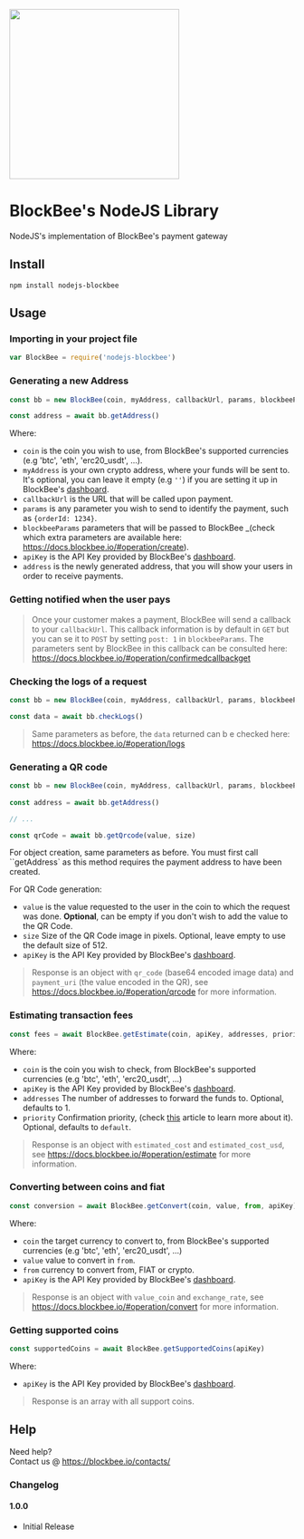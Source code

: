 [<img src="https://blockbee.io/static/assets/images/blockbee_logo_nospaces.png" width="300"/>](image.png)

# BlockBee's NodeJS Library
NodeJS's implementation of BlockBee's payment gateway

## Install

```console
npm install nodejs-blockbee
```

## Usage

### Importing in your project file

```js
var BlockBee = require('nodejs-blockbee')
```

### Generating a new Address

```js
const bb = new BlockBee(coin, myAddress, callbackUrl, params, blockbeeParams, apiKey)

const address = await bb.getAddress()
```

Where:

* `coin` is the coin you wish to use, from BlockBee's supported currencies (e.g 'btc', 'eth', 'erc20_usdt', ...).
* `myAddress` is your own crypto address, where your funds will be sent to. It's optional, you can leave it empty (e.g ``''``) if you are setting it up in BlockBee's [dashboard](https://dash.blockbee.io/).
* `callbackUrl` is the URL that will be called upon payment.
* `params` is any parameter you wish to send to identify the payment, such as `{orderId: 1234}`.
* `blockbeeParams` parameters that will be passed to BlockBee _(check which extra parameters are available here: https://docs.blockbee.io/#operation/create).
* `apiKey` is the API Key provided by BlockBee's [dashboard](https://dash.blockbee.io/).
* `address` is the newly generated address, that you will show your users in order to receive payments.

### Getting notified when the user pays

> Once your customer makes a payment, BlockBee will send a callback to your `callbackUrl`. This callback information is by default in ``GET`` but you can se it to ``POST`` by setting ``post: 1`` in ``blockbeeParams``. The parameters sent by BlockBee in this callback can be consulted here: https://docs.blockbee.io/#operation/confirmedcallbackget

### Checking the logs of a request

```js
const bb = new BlockBee(coin, myAddress, callbackUrl, params, blockbeeParams, apiKey)

const data = await bb.checkLogs()
```
> Same parameters as before, the ```data``` returned can b e checked here: https://docs.blockbee.io/#operation/logs

### Generating a QR code

```js
const bb = new BlockBee(coin, myAddress, callbackUrl, params, blockbeeParams, apiKey)
    
const address = await bb.getAddress()

// ...

const qrCode = await bb.getQrcode(value, size)
```
For object creation, same parameters as before. You must first call ``getAddress` as this method requires the payment address to have been created.

For QR Code generation:

* ``value`` is the value requested to the user in the coin to which the request was done. **Optional**, can be empty if you don't wish to add the value to the QR Code.
* ``size`` Size of the QR Code image in pixels. Optional, leave empty to use the default size of 512.
* ``apiKey`` is the API Key provided by BlockBee's [dashboard](https://dash.blockbee.io/).

> Response is an object with `qr_code` (base64 encoded image data) and `payment_uri` (the value encoded in the QR), see https://docs.blockbee.io/#operation/qrcode for more information.

### Estimating transaction fees

```js
const fees = await BlockBee.getEstimate(coin, apiKey, addresses, priority)
```
Where: 
* ``coin`` is the coin you wish to check, from BlockBee's supported currencies (e.g 'btc', 'eth', 'erc20_usdt', ...)
* ``apiKey`` is the API Key provided by BlockBee's [dashboard](https://dash.blockbee.io/).
* ``addresses`` The number of addresses to forward the funds to. Optional, defaults to 1.
* ``priority`` Confirmation priority, (check [this](https://support.blockbee.io/article/how-the-priority-parameter-works) article to learn more about it). Optional, defaults to ``default``.

> Response is an object with ``estimated_cost`` and ``estimated_cost_usd``, see https://docs.blockbee.io/#operation/estimate for more information.

### Converting between coins and fiat

```js
const conversion = await BlockBee.getConvert(coin, value, from, apiKey)
```
Where:
* ``coin`` the target currency to convert to, from BlockBee's supported currencies (e.g 'btc', 'eth', 'erc20_usdt', ...)
* ``value`` value to convert in `from`.
* ``from`` currency to convert from, FIAT or crypto.
* ``apiKey`` is the API Key provided by BlockBee's [dashboard](https://dash.blockbee.io/).

> Response is an object with ``value_coin`` and ``exchange_rate``, see https://docs.blockbee.io/#operation/convert for more information.

### Getting supported coins
```js
const supportedCoins = await BlockBee.getSupportedCoins(apiKey)
```
Where:
* ``apiKey`` is the API Key provided by BlockBee's [dashboard](https://dash.blockbee.io/).

> Response is an array with all support coins.

## Help

Need help?  
Contact us @ https://blockbee.io/contacts/


### Changelog

#### 1.0.0
* Initial Release